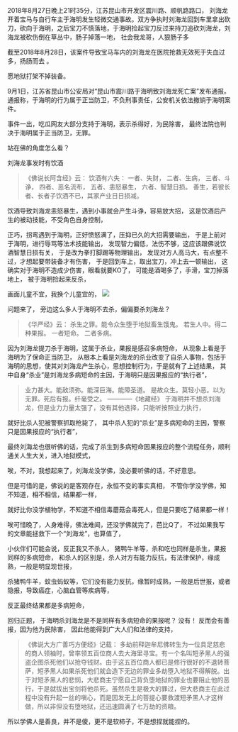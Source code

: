 2018年8月27日晚上21时35分，江苏昆山市开发区震川路、顺帆路路口，
刘海龙开着宝马与自行车主于海明发生轻微交通事故。双方争执时刘海龙回到车里拿出砍刀，砍向于海明，之后宝刀不慎落地，于海明捡起宝刀反过来持刀追砍刘海龙，刘海龙被砍伤倒在草丛中，肠子掉落一地，
社会我龙哥，人狠肠子多

截至2018年8月28日，该案件导致宝马车内的刘海龙在医院抢救无效死于失血过多，扬肠而去 。

愿地狱打架不掉装备。

9月1日，江苏省昆山市公安局对“昆山市震川路于海明致刘海龙死亡案”发布通报。通报称，于海明的行为属于正当防卫，不负刑事责任，公安机关依法撤销于海明案件。

事件一出，吃瓜网友大部分支持于海明，表示杀得好，为民除害，
最终法院也判决于海明属于正当防卫，无罪。

站在佛的角度怎么看？

刘海龙事发时有饮酒
> 《佛说长阿含经》云：
>  饮酒有六失： 
> 一者、失财， 
> 二者、生病，
>  三者、斗诤， 
> 四者、恶名流布，
>  五者、恚怒暴生， 
> 六者、智慧日损。 
> 善生，若彼长者、长者子饮酒不已，其家产业日日损减。

饮酒导致刘海龙恚怒暴生，遇到小事就会产生斗诤，容易放大招，
这是饮酒后产生的被动技能，不受角色自身控制，

正巧，拐弯遇到于海明，正好愤怒满了，压抑已久的大招需要输出，
于是上前对于海明，进行辱骂等法术技能输出，
发现智力偏低，法伤不够，这应该跟佛说饮酒智慧日损有关，
于是改为拳打脚踢等物理输出，
发现对方人高马大，有点整不过，才想起要带装备才有伤害，
于是回到车上，取出宝刀，冲上去一顿输出，
这确实对于海明不造成少伤害，眼看就要KO了，
可能是酒喝多了，手滑，宝刀掉落地上，
被于海明捡起来反杀，

画面儿童不宜，我换个儿童宜的，
![](images/d2bbc62a2834349b821ee5a6c4ea15ce36d3be14.jpg)

问题来了，
旁边这么多人于海明不去杀，偏偏要杀刘海龙？

> 《华严经》云： 
> 杀生之罪。能令众生堕于地狱畜生饿鬼。 
> 若生人中。得二种果报。 
> 一者短命。
> 二者多病。

因为刘海龙提刀杀于海明，这属于杀业，果报是感召多病短命，
从现象上看是于海明为了保命正当防卫，
从根本上看是刘海龙的杀业改变了自杀人事物，包括于海明的思想，使其对刘海龙产生杀心，思想控制行为，于是就有了上述结果，
其中自身“杀业”是刘海龙多病短命的主因，于海明只是因果报应的“执行者”，
> 业力甚大。能敌须弥。能深巨海。能障圣道。
>  是故众生。莫轻小恶。以为无罪。死后有报。纤毫受之。
>  ————《地藏经》
于海明并不想杀刘海龙，但是业力力量太强了，没有其他选择，只能听按照业力执行，

就好比杀人犯被警察抓取枪毙了，
其中杀人犯的“杀业”是多病短命的主因，警察只是因果报应的“执行者”，

最终刘海龙也很听佛的话，完成了杀生到多病短命因果报应的整个流程任务，顺利通关人生大关，进入地狱模式，

唉，不对，我想起来了，刘海龙没学佛，没必要听佛的话，不好意思。

但是可惜的是，佛说的是客观存在，永恒不变的事实真相，
不管你学没学佛，知不知道，相不相信，结果都一样，

就好比你没学植物学，不知道不相信毒蘑菇会毒死人，但是只要吃了结果都一样！

唉可惜晚了，人身难得，佛法难闻，还没学佛就完了，芭比Q了，
不过如果我写的文章能拯救下一个“刘海龙”，也算值了，

小伙伴们可能会说，反正我又不杀人，
猪鸭牛羊等，杀和吃也同样是杀生，果报同样的多病短命，
和杀人的区别是，杀人对方有能力反抗，有法律保护，缘成熟，一般是明显现世报，

杀猪鸭牛羊，蚊虫蚂蚁等，它们没有能力反抗，缘暂时成熟，一般是后世报，或者隐报，导致癌症，心脑血管等疾病等，

反正最终结果都是多病短命，

回归正题，
于海明杀刘海龙是不是同样有多病短命的果报呢？
没有！
反而会有善报，因为他为民除害，
因此他能得到广大人们和法律的支持，

> 《佛说大方广善巧方便经》记载：
> 多劫前释迦牟尼佛转生为一位具足慈悲的商人领袖时，曾率领五百位商人去大海里寻宝。有一个名叫短矛黑人的强盗企图杀死他们以抢夺钱财。由于这五百位商人都已是修行很好的不退转菩萨，短矛黑人如果杀死他们就会造下无边的罪业多劫堕入地狱不得解脱。出于对短矛黑人的悲悯，大悲商主宁愿自己背负堕地狱的罪业也要阻止他的恶行，于是就拔出宝剑将他杀死。虽然杀生是极大的罪过，但大悲商主在此过程中没有升起一丝的嗔心，而是因发无上的菩提心要救渡短矛黑人才这样做，所以非但没有堕地狱，还迅速圆满了七万劫的资粮。

所以学佛人是善良，并不是傻，更不是软柿子，不是想捏就能捏的。





